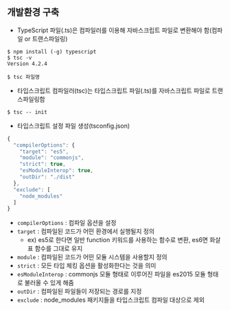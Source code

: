 ## 개발환경 구축

- TypeScript 파일(.ts)은 컴파일러를 이용해 자바스크립트 파일로 변환해야 함(컴파일 or 트랜스파일링)

```
$ npm install (-g) typescript
$ tsc -v
Version 4.2.4

$ tsc 파일명
```

- 타입스크립트 컴파일러(tsc)는 타입스크립트 파일(.ts)를 자바스크립트 파일로 트랜스파일링함

```
$ tsc -- init
```

- 타입스크립트 설정 파일 생성(tsconfig.json)

```js
{
  "compilerOptions": {
    "target": "es5",
    "module": "commonjs",
    "strict": true,
    "esModuleInterop": true,
    "outDir": "./dist"
  },
  "exclude": [
    "node_modules"
  ]
}
```

- `compilerOptions` : 컴파일 옵션을 설정
- `target` : 컴파일된 코드가 어떤 환경에서 실행될지 정의
  - ex) es5로 한다면 일반 function 키워드를 사용하는 함수로 변환, es6면 화살표 함수를 그대로 유지
- `module` : 컴파일된 코드가 어떤 모듈 시스템을 사용할지 정의
- `strict` : 모든 타입 체킹 옵션을 활성화한다는 것을 의미
- `esModuleInterop` : commonjs 모듈 형태로 이루어진 파일을 es2015 모듈 형태로 불러올 수 있게 해줌
- `outDir` : 컴파일된 파일들이 저장되는 경로를 지정
- `exclude` : node_modules 패키지들을 타입스크립트 컴파일 대상으로 제외

